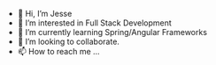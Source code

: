 - 👋 Hi, I’m Jesse
- 👀 I’m interested in Full Stack Development
- 🌱 I’m currently learning Spring/Angular Frameworks
- 💞️ I’m looking to collaborate.
- 📫 How to reach me ...

<!---
jwalls505/jwalls505 is a ✨ special ✨ repository because its `README.md` (this file) appears on your GitHub profile.
You can click the Preview link to take a look at your changes.
--->
